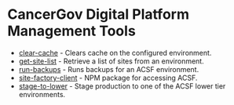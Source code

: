 # CancerGov Digital Platform Management Tools

* [clear-cache](clear-cache) - Clears cache on the configured environment.
* [get-site-list](get-site-list) - Retrieve a list of sites from an environment.
* [run-backups](run-backups) - Runs backups for an ACSF environment.
* [site-factory-client](site-factory-client) - NPM package for accessing ACSF.
* [stage-to-lower](stage-to-lower) - Stage production to one of the ACSF lower tier environments.